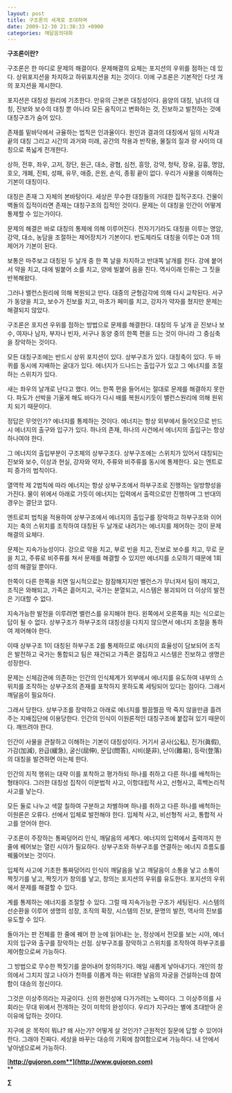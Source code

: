 ```yaml
---
layout: post
title: 구조론의 세계로 초대하며
date: 2009-12-30 21:38:33 +0900
categories: 깨달음의대화
---
```

**구조론이란?** 

구조론은 한 마디로 문제의 해결이다. 문제해결의 요체는 포지션의 우위를 점하는 데 있다. 상위포지션을 차지하고 하위포지션을 치는 것이다. 이에 구조론은 기본적인 다섯 개의 포지션을 제시한다. 

포지션은 대칭성 원리에 기초한다. 만유의 근본은 대칭성이다. 음양의 대칭, 남녀의 대칭, 진보와 보수의 대칭 뿐 아니라 모든 움직이고 변화하는 것, 진보하고 발전하는 것에 대칭구조가 숨어 있다. 

존재를 밑바닥에서 규율하는 법칙은 인과율이다. 원인과 결과의 대칭에서 일의 시작과 끝의 대칭 그리고 시간의 과거와 미래, 공간의 작용과 반작용, 물질의 질과 량 사이의 대칭으로 폭넓게 전개한다. 

상하, 전후, 좌우, 고저, 장단, 원근, 대소, 광협, 심천, 흥망, 강약, 청탁, 장유, 길흉, 명암, 호오, 개폐, 진퇴, 성패, 유무, 애증, 은원, 손익, 종횡 끝이 없다. 우리가 사물을 이해하는 기본이 대칭이다.

대칭은 존재 그 자체의 본바탕이다. 세상은 무수한 대칭들의 거대한 집적구조다. 건물이 벽돌의 집적이라면 존재는 대칭구조의 집적인 것이다. 문제는 이 대칭을 인간이 어떻게 통제할 수 있는가이다.

문제의 해결은 바로 대칭의 통제에 의해 이루어진다. 전자기기라도 대칭을 이루는 명암, 강약, 대소, 농담을 조절하는 제어장치가 기본이다. 반도체라도 대칭을 이루는 0과 1의 제어가 기본이 된다.

보통은 마주보고 대칭된 두 날개 중 한 쪽 날을 차지하고 반대쪽 날개를 친다. 강에 붙어서 약을 치고, 대에 빌붙어 소를 치고, 양에 빌붙어 음을 친다. 역사이래 인류는 그 짓을 반복해왔다. 

그러나 밸런스원리에 의해 복원되고 만다. 대중의 균형감각에 의해 다시 교착된다. 서구가 동양을 치고, 보수가 진보를 치고, 마초가 페미를 치고, 강자가 약자를 쳤지만 문제는 해결되지 않았다.

구조론은 포지션 우위를 점하는 방법으로 문제를 해결한다. 대칭의 두 날개 곧 진보나 보수, 여자나 남자, 부자나 빈자, 서구나 동양 중의 한쪽 편을 드는 것이 아니라 그 중심축을 장악하는 것이다. 

모든 대칭구조에는 반드시 상위 포지션이 있다. 상부구조가 있다. 대칭축이 있다. 두 바퀴를 동시에 지배하는 굴대가 있다. 에너지가 드나드는 출입구가 있고 그 에너지를 조절하는 스위치가 있다. 

새는 좌우의 날개로 난다고 했다. 어느 한쪽 편을 들어서는 절대로 문제를 해결하지 못한다. 파도가 선박을 기울게 해도 바다가 다시 배를 복원시키듯이 밸런스원리에 의해 원위치 되기 때문이다. 

정답은 무엇인가? 에너지를 통제하는 것이다. 에너지는 항상 외부에서 들어오므로 반드시 에너지의 출구와 입구가 있다. 하나의 존재, 하나의 사건에서 에너지의 출입구는 항상 하나여야 한다.

그 에너지의 출입부분이 구조체의 상부구조다. 상부구조에는 스위치가 있어서 대칭되는 진보와 보수, 이상과 현실, 강자와 약자, 주류와 비주류를 동시에 통제한다. 요는 엔트로피 증가의 법칙이다.

열역학 제 2법칙에 따라 에너지는 항상 상부구조에서 하부구조로 진행하는 일방향성을 가진다. 물이 위에서 아래로 가듯이 에너지는 입력에서 출력으로만 진행하며 그 반대의 경우는 결단코 없다. 

엔트로피 법칙을 적용하여 상부구조에서 에너지의 출입구를 장악하고 하부구조와 이어지는 축의 스위치를 조작하여 대칭된 두 날개로 내려가는 에너지를 제어하는 것이 문제해결의 요체다.

문제는 지속가능성이다. 강으로 약을 치고, 부로 빈을 치고, 진보로 보수를 치고, 무로 문을 치고, 주류로 비주류를 쳐서 문제를 해결할 수 있지만 에너지를 소모하기 때문에 1회성의 해결일 뿐이다. 

한쪽이 다른 한쪽을 치면 일시적으로는 잠잠해지지만 밸런스가 무너져서 팀이 깨지고, 조직은 와해되고, 가족은 흩어지고, 국가는 분열되고, 시스템은 붕괴되어 더 이상의 발전은 기대할 수 없다.

지속가능한 발전을 이루려면 밸런스를 유지해야 한다. 왼쪽에서 오른쪽을 치는 식으로는 답이 될 수 없다. 상부구조가 하부구조의 대칭성을 다치지 않으면서 에너지 조절을 통하여 제어해야 한다.

이때 상부구조 1이 대칭된 하부구조 2를 통제하므로 에너지의 효율성이 담보되어 조직은 발전하고 국가는 통합되고 팀은 재건되고 가족은 결집하고 시스템은 진보하고 생명은 성장한다.

문제는 신체감관에 의존하는 인간의 인식체계가 외부에서 에너지를 유도하여 내부의 스위치를 조작하는 상부구조의 존재를 포착하지 못하도록 세팅되어 있다는 점이다. 그래서 깨달음이 필요하다.

그래서 당한다. 상부구조를 장악하고 아래로 에너지를 찔끔찔끔 딱 죽지 않을만큼 흘려주는 지배집단에 이용당한다. 인간의 인식이 이원론적인 대칭구조에 붙잡혀 있기 때문이다. 깨뜨려야 한다. 

인간이 사물을 관찰하고 이해하는 기본이 대칭성이다. 거기서 공사(公私), 진가(眞假), 가감(加減), 완급(緩急), 굴신(屈伸), 문답(問答), 시비(是非), 난이(難易), 등락(登落)의 대칭을 발견하면 아는체 한다.

인간의 지적 행위는 대략 이를 포착하고 평가하되 하나를 취하고 다른 하나를 배척하는 형태이다. 그러한 대칭성 집착이 이분법적 사고, 이항대립적 사고, 선형사고, 흑백논리적 사고를 낳는다. 

모든 둘로 나누고 색깔 칠하여 구분하고 차별하며 하나를 취하고 다른 하나를 배척하는 이원론은 오류다. 선에서 입체로 발전해야 한다. 입체적 사고, 비선형적 사고, 통합적 사고를 얻어야 한다.

구조론이 주장하는 통짜덩어리 인식, 깨달음의 세계다. 에너지의 입력에서 출력까지 한 줄에 꿰어보는 열린 시야가 필요하다. 상부구조와 하부구조를 연결하는 에너지 흐름도를 꿰뚫어보는 것이다. 

입체적 사고에 기초한 통짜덩어리 인식이 깨달음을 낳고 깨달음이 소통을 낳고 소통이 짝짓기를 낳고, 짝짓기가 창의를 낳고, 창의는 포지션의 우위를 유도한다. 포지션의 우위에서 문제를 해결할 수 있다.

계를 통제하는 에너지를 조절할 수 있다. 그럴 때 지속가능한 구조가 세팅된다. 시스템의 선순환을 이루어 생명의 성장, 조직의 확장, 시스템의 진보, 문명의 발전, 역사의 진보를 유도할 수 있다.

돌아가는 판 전체를 한 줄에 꿰어 한 눈에 읽어내는 눈, 정상에서 전모를 보는 시야, 에너지의 입구와 출구를 장악하는 선점. 상부구조를 장악하고 스위치를 조작하여 하부구조를 제어함으로써 가능하다.

그 방법으로 무수한 짝짓기를 끌어내어 창의하기다. 매일 새롭게 낳아내기다. 개인의 창의에서 그치지 않고 나아가 천하를 이롭게 하는 위대한 낳음의 자궁을 건설하는데 참여함이 대승의 정신이다.

그것은 이상주의라는 자궁이다. 신의 완전성에 다가가려는 노력이다. 그 이상주의를 사회라는 무대 위에서 전개하는 것이 미학의 완성이다. 우리가 지구라는 별에 초대받아 온 이유에 답하는 것이다. 

지구에 온 목적이 뭐냐? 왜 사는가? 어떻게 살 것인가? 근원적인 질문에 답할 수 있어야 한다. 그래야 진짜다. 세상을 바꾸는 대승의 기획에 참여함으로써 가능하다. 내 안에서 낳아냄으로써 가능하다.

[**http://gujoron.com**](http://www.gujoron.com)**  
** 

**∑**